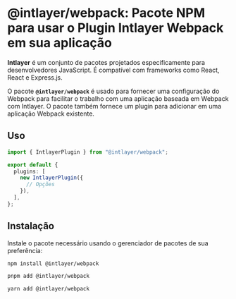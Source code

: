 # @intlayer/webpack: Pacote NPM para usar o Plugin Intlayer Webpack em sua aplicação

**Intlayer** é um conjunto de pacotes projetados especificamente para desenvolvedores JavaScript. É compatível com frameworks como React, React e Express.js.

O pacote **`@intlayer/webpack`** é usado para fornecer uma configuração do Webpack para facilitar o trabalho com uma aplicação baseada em Webpack com Intlayer. O pacote também fornece um plugin para adicionar em uma aplicação Webpack existente.

## Uso

```ts
import { IntlayerPlugin } from "@intlayer/webpack";

export default {
  plugins: [
    new IntlayerPlugin({
      // Opções
    }),
  ],
};
```

## Instalação

Instale o pacote necessário usando o gerenciador de pacotes de sua preferência:

```bash packageManager="npm"
npm install @intlayer/webpack
```

```bash packageManager="pnpm"
pnpm add @intlayer/webpack
```

```bash packageManager="yarn"
yarn add @intlayer/webpack
```
